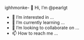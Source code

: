 ighhmonke- 👋 Hi, I’m @pearlgt
- 👀 I’m interested in ...
- 🌱 I’m currently learning ...
- 💞️ I’m looking to collaborate on ...
- 📫 How to reach me ...

<!---
pearlgt/pearlgt is a ✨ special ✨ repository because its `README.md` (this file) appears on your GitHub profile.
You can click the Preview link to take a look at your changes.
--->
